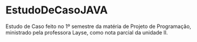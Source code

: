 # EstudoDeCasoJAVA
Estudo de Caso feito no 1º semestre da matéria de Projeto de Programação, ministrado pela professora Layse, como nota parcial da unidade II.
